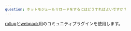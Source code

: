 ```yaml
---
question: ホットモジュールリロードをするにはどうすればよいですか？
---
```


[rollup](https://github.com/rixo/rollup-plugin-svelte-hot)と[webpack](https://github.com/rixo/svelte-loader-hot)用のコミュニティプラグインを使用します。